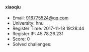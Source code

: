 #### xiaoqiu  

* Email: 916775524@qq.com  
* University: hnu  
* Register Time: 2017-11-18 19:28:44  
* Register IP: 45.78.26.231  
* Score: 0  
* Solved challenges: 
